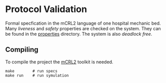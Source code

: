 # Protocol Validation

Formal specfication in the mCRL2 language of one hospital mechanic bed. Many _liveness_  and _safety_ properties are checked on the system. They can be found in the [properties](https://github.com/parof/protocol-validation/tree/master/specification/properties) directory. The system is also _deadlock free_.

## Compiling

To compile the project the [mCRL2](https://www.mcrl2.org/web/user_manual/index.html) toolkit is needed.

```
make        # run specs
make run    # run symulation
```